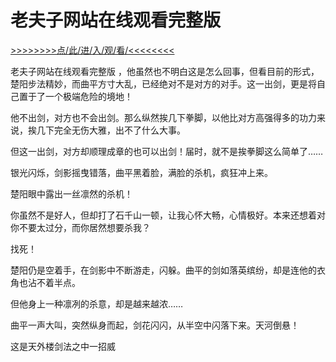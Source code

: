 # 老夫子网站在线观看完整版

<a href="https://8h9e.vip/">>>>>>>>>点/此/进/入/观/看/<<<<<<<<</a>

老夫子网站在线观看完整版
，他虽然也不明白这是怎么回事，但看目前的形式，楚阳步法精妙，而曲平方寸大乱，已经绝对不是对方的对手。这一出剑，更是将自己置于了一个极端危险的境地！

他不出剑，对方也不会出剑。那么纵然挨几下拳脚，以他比对方高强得多的功力来说，挨几下完全无伤大雅，出不了什么大事。

但这一出剑，对方却顺理成章的也可以出剑！届时，就不是挨拳脚这么简单了……

银光闪烁，剑影摇曳错落，曲平黑着脸，满脸的杀机，疯狂冲上来。

楚阳眼中露出一丝凛然的杀机！

你虽然不是好人，但却打了石千山一顿，让我心怀大畅，心情极好。本来还想着对你不要太过分，而你居然想要杀我？

找死！

楚阳仍是空着手，在剑影中不断游走，闪躲。曲平的剑如落英缤纷，却是连他的衣角也沾不着半点。

但他身上一种凛冽的杀意，却是越来越浓……

曲平一声大叫，突然纵身而起，剑花闪闪，从半空中闪落下来。天河倒悬！

这是天外楼剑法之中一招威
